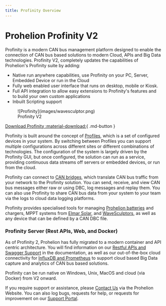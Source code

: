 ```yaml
---
title: Profinity Overview
---
```


# Prohelion Profinity V2

Profinity is a modern CAN bus management platform designed to enable the connection of CAN bus based solutions to modern Cloud, APIs and Big Data technologies.  Profinity V2, completely updates the capabilities of Prohelion's Profinity suite by adding:

- Native run anywhere capabilities, use Profinity on your PC, Server, Embedded Device or run in the Cloud
- Fully web enabled user interface that runs on desktop, mobile or Kiosk.
- Full API integration to allow easy extensions to Profinity's features and to build your own custom applications
- Inbuilt Scripting support

<!-- Update this image -->
<figure markdown>
![Profinity](images/wavesculptor.png)
<figcaption>Profinity V2</figcaption>
</figure>

[Download Profinity :material-download:](https://github.com/Prohelion/Profinity/releases/latest/download/Profinity.install.msi){ .md-button }


Profinity is built around the concept of [Profiles](Getting_Started/Profiles.md), which is a set of configured devices in your system.  By switching between Profiles you can support multiple configurations across different sites or different combinations of technologies. The configuration of the system is largely driven by the Profinity GUI, but once configured, the solution can run as a service, providing continuous data streams off servers or embedded devices, or run from the cloud.

Profinity can connect to [CAN bridges](Components/Adaptors/CAN_Bus_Adapters.md), which translate CAN bus traffic from your network to the Profinity solution. You can send, receive, and view CAN bus messages either raw or using DBC, log messages and replay them. You can also use Profinity to share CAN bus data from your system to your team <!--, either in near real time via a [Prohelion Cloud Connect](Prohelion_Cloud_Connect.md) data stream, or -->via the logs to cloud data logging platforms. 

Profinity provides specialised tools for managing [Prohelion batteries](Components/Battery_Management_System/Prohelion_Batteries.md) and chargers, MPPT systems from [Elmar Solar](Components/MPPT/Elmar_Solar_MPPT.md), and [WaveSculptors](Components/Motor_Controller/WaveSculptor.md), as well as any device that can be defined by a CAN DBC file.  

### Profinity Server (Rest APIs, Web, and Docker)

As of Profinity 2, Prohelion has fully migrated to a modern container and API centric architecture.  You will find information on our [Restful APIs and Swagger Support](Advanced_Features/Profinity_Rest_APIs.md) in the documentation, as well as our out-of-the-box cloud connectivity for [InfluxDB and Prometheus](Components/Loggers/InfluxDB_Prometheus_Integration.md) to support cloud based Big Data capture and analytics of CAN bus based solutions. 

Profinity can be run native on Windows, Unix, MacOS and cloud (via Docker) from V2 onward.

If you require support or assistance, please [Contact Us](https://www.prohelion.com/contact-us/) via the Prohelion Website. You can also log bugs, requests for help, or requests for improvement on our [Support Portal](https://prohelion.atlassian.net/servicedesk/customer/portals).